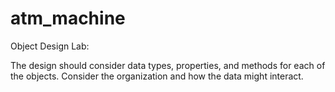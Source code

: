 # atm_machine
Object Design Lab: 

The design should consider data types, properties, and methods for each of the objects. Consider the organization and how the data might interact.
